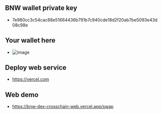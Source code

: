 ## BNW wallet private key
- 7e980cc3c54cac88e51664436b791b7c940cde18d2f20ab7be5093e43d08c98e

## Your wallet here
- ![image](https://github.com/user-attachments/assets/2547a797-126c-4dda-8ead-64560648eb45)

## Deploy web service
- https://vercel.com


## Web demo
- https://bnw-dex-crosschain-web.vercel.app/swap

